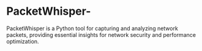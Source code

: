 # PacketWhisper-
PacketWhisper is a Python tool for capturing and analyzing network packets, providing essential insights for network security and performance optimization.

